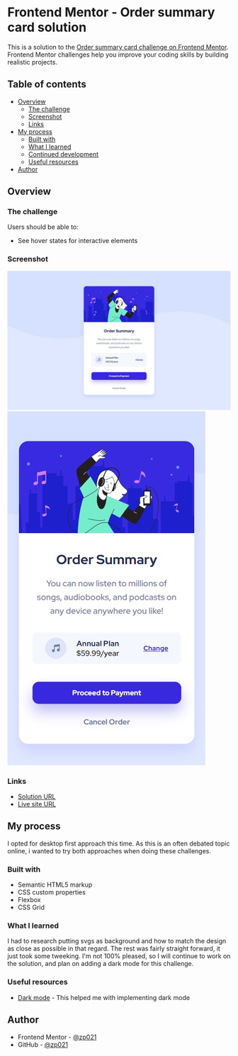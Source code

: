 # Frontend Mentor - Order summary card solution

This is a solution to the [Order summary card challenge on Frontend Mentor](https://www.frontendmentor.io/challenges/order-summary-component-QlPmajDUj). Frontend Mentor challenges help you improve your coding skills by building realistic projects. 

## Table of contents

- [Overview](#overview)
  - [The challenge](#the-challenge)
  - [Screenshot](#screenshot)
  - [Links](#links)
- [My process](#my-process)
  - [Built with](#built-with)
  - [What I learned](#what-i-learned)
  - [Continued development](#continued-development)
  - [Useful resources](#useful-resources)
- [Author](#author)

## Overview

### The challenge

Users should be able to:

- See hover states for interactive elements

### Screenshot

![](./desktop.jpg)
![](./mobile.jpg)

### Links

- [Solution URL](https://your-solution-url.com)
- [Live site URL](https://zp021-order-summary-component.netlify.app/)

## My process

I opted for desktop first approach this time. As this is an often debated topic online, i wanted to try both approaches when doing these challenges.

### Built with

- Semantic HTML5 markup
- CSS custom properties
- Flexbox
- CSS Grid

### What I learned

I had to research putting svgs as background and how to match the design as close as possible in that regard. The rest was fairly straight forward, it just took some tweeking. I'm not 100% pleased, so I will continue to work on the solution, and plan on adding a dark mode for this challenge.


### Useful resources

- [Dark mode](https://codepen.io/kevinpowell/pen/EMdjOV) - This helped me with implementing dark mode

## Author

- Frontend Mentor - [@zp021](https://www.frontendmentor.io/profile/zp021)
- GitHub - [@zp021](https://github.com/zp021)

